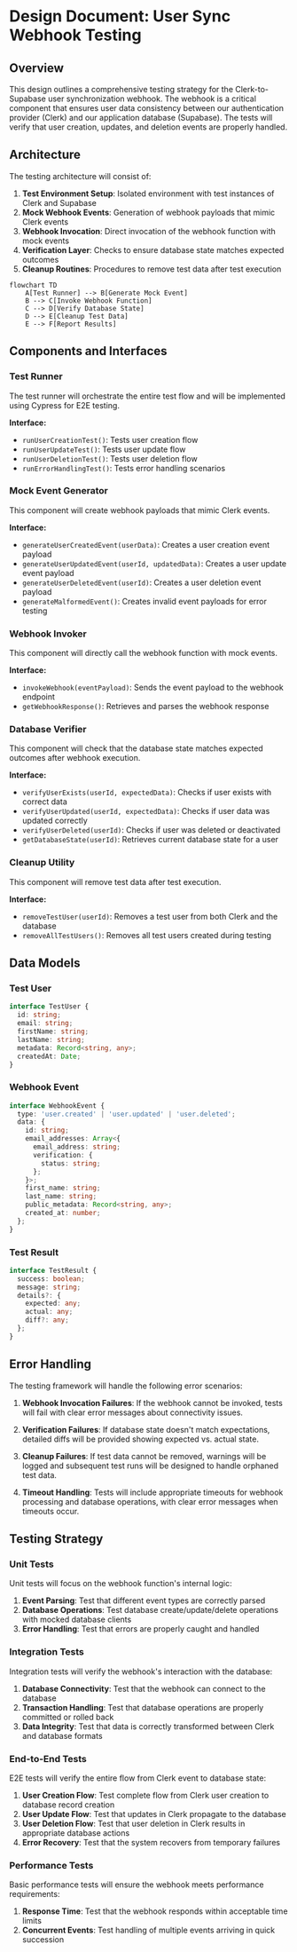 # Design Document: User Sync Webhook Testing

## Overview

This design outlines a comprehensive testing strategy for the Clerk-to-Supabase user synchronization webhook. The webhook is a critical component that ensures user data consistency between our authentication provider (Clerk) and our application database (Supabase). The tests will verify that user creation, updates, and deletion events are properly handled.

## Architecture

The testing architecture will consist of:

1. **Test Environment Setup**: Isolated environment with test instances of Clerk and Supabase
2. **Mock Webhook Events**: Generation of webhook payloads that mimic Clerk events
3. **Webhook Invocation**: Direct invocation of the webhook function with mock events
4. **Verification Layer**: Checks to ensure database state matches expected outcomes
5. **Cleanup Routines**: Procedures to remove test data after test execution

```mermaid
flowchart TD
    A[Test Runner] --> B[Generate Mock Event]
    B --> C[Invoke Webhook Function]
    C --> D[Verify Database State]
    D --> E[Cleanup Test Data]
    E --> F[Report Results]
```

## Components and Interfaces

### Test Runner

The test runner will orchestrate the entire test flow and will be implemented using Cypress for E2E testing.

**Interface:**
- `runUserCreationTest()`: Tests user creation flow
- `runUserUpdateTest()`: Tests user update flow
- `runUserDeletionTest()`: Tests user deletion flow
- `runErrorHandlingTest()`: Tests error handling scenarios

### Mock Event Generator

This component will create webhook payloads that mimic Clerk events.

**Interface:**
- `generateUserCreatedEvent(userData)`: Creates a user creation event payload
- `generateUserUpdatedEvent(userId, updatedData)`: Creates a user update event payload
- `generateUserDeletedEvent(userId)`: Creates a user deletion event payload
- `generateMalformedEvent()`: Creates invalid event payloads for error testing

### Webhook Invoker

This component will directly call the webhook function with mock events.

**Interface:**
- `invokeWebhook(eventPayload)`: Sends the event payload to the webhook endpoint
- `getWebhookResponse()`: Retrieves and parses the webhook response

### Database Verifier

This component will check that the database state matches expected outcomes after webhook execution.

**Interface:**
- `verifyUserExists(userId, expectedData)`: Checks if user exists with correct data
- `verifyUserUpdated(userId, expectedData)`: Checks if user data was updated correctly
- `verifyUserDeleted(userId)`: Checks if user was deleted or deactivated
- `getDatabaseState(userId)`: Retrieves current database state for a user

### Cleanup Utility

This component will remove test data after test execution.

**Interface:**
- `removeTestUser(userId)`: Removes a test user from both Clerk and the database
- `removeAllTestUsers()`: Removes all test users created during testing

## Data Models

### Test User

```typescript
interface TestUser {
  id: string;
  email: string;
  firstName: string;
  lastName: string;
  metadata: Record<string, any>;
  createdAt: Date;
}
```

### Webhook Event

```typescript
interface WebhookEvent {
  type: 'user.created' | 'user.updated' | 'user.deleted';
  data: {
    id: string;
    email_addresses: Array<{
      email_address: string;
      verification: {
        status: string;
      };
    }>;
    first_name: string;
    last_name: string;
    public_metadata: Record<string, any>;
    created_at: number;
  };
}
```

### Test Result

```typescript
interface TestResult {
  success: boolean;
  message: string;
  details?: {
    expected: any;
    actual: any;
    diff?: any;
  };
}
```

## Error Handling

The testing framework will handle the following error scenarios:

1. **Webhook Invocation Failures**: If the webhook cannot be invoked, tests will fail with clear error messages about connectivity issues.

2. **Verification Failures**: If database state doesn't match expectations, detailed diffs will be provided showing expected vs. actual state.

3. **Cleanup Failures**: If test data cannot be removed, warnings will be logged and subsequent test runs will be designed to handle orphaned test data.

4. **Timeout Handling**: Tests will include appropriate timeouts for webhook processing and database operations, with clear error messages when timeouts occur.

## Testing Strategy

### Unit Tests

Unit tests will focus on the webhook function's internal logic:

1. **Event Parsing**: Test that different event types are correctly parsed
2. **Database Operations**: Test database create/update/delete operations with mocked database clients
3. **Error Handling**: Test that errors are properly caught and handled

### Integration Tests

Integration tests will verify the webhook's interaction with the database:

1. **Database Connectivity**: Test that the webhook can connect to the database
2. **Transaction Handling**: Test that database operations are properly committed or rolled back
3. **Data Integrity**: Test that data is correctly transformed between Clerk and database formats

### End-to-End Tests

E2E tests will verify the entire flow from Clerk event to database state:

1. **User Creation Flow**: Test complete flow from Clerk user creation to database record creation
2. **User Update Flow**: Test that updates in Clerk propagate to the database
3. **User Deletion Flow**: Test that user deletion in Clerk results in appropriate database actions
4. **Error Recovery**: Test that the system recovers from temporary failures

### Performance Tests

Basic performance tests will ensure the webhook meets performance requirements:

1. **Response Time**: Test that the webhook responds within acceptable time limits
2. **Concurrent Events**: Test handling of multiple events arriving in quick succession